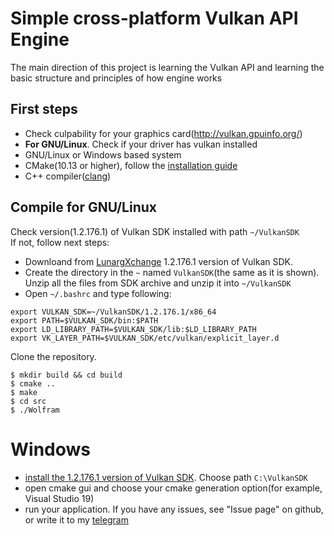 # Simple cross-platform Vulkan API Engine
The main direction of this project is learning the Vulkan API and learning the basic structure and principles of how engine works
## First steps
- Check culpability for your graphics card(http://vulkan.gpuinfo.org/)
- **For GNU/Linux**. Check if your driver has vulkan installed
- GNU/Linux or Windows based system
- CMake(10.13 or higher), follow the [installation guide](https://cmake.org/install/)
- C++ compiler([clang](https://clang.llvm.org/get_started.html))
## Compile for GNU/Linux
Check version(1.2.176.1) of Vulkan SDK installed with path `~/VulkanSDK`  
If not, follow next steps:  
  - Downloand from [LunargXchange](https://vulkan.lunarg.com/sdk/home) 1.2.176.1 version of Vulkan SDK.  
  - Create the directory in the `~` named `VulkanSDK`(the same as it is shown). Unzip all the files from SDK archive and unzip it into `~/VulkanSDK`  
  - Open `~/.bashrc` and type following:  
  ```
  export VULKAN_SDK=~/VulkanSDK/1.2.176.1/x86_64   
  export PATH=$VULKAN_SDK/bin:$PATH  
  export LD_LIBRARY_PATH=$VULKAN_SDK/lib:$LD_LIBRARY_PATH   
  export VK_LAYER_PATH=$VULKAN_SDK/etc/vulkan/explicit_layer.d
  ```
Clone the repository.
```
$ mkdir build && cd build
$ cmake ..
$ make
$ cd src
$ ./Wolfram
```
# Windows
- [install the 1.2.176.1 version of Vulkan SDK](https://vulkan.lunarg.com/sdk/home). Choose path `C:\VulkanSDK`
- open cmake gui and choose your cmake generation option(for example, Visual Studio 19)
- run your application. If you have any issues, see "Issue page" on github, or write it to my [telegram](t.me/Umlaut)
